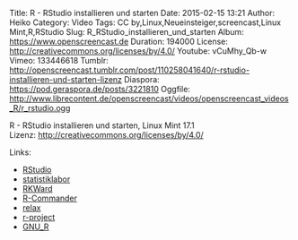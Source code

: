 Title: R - RStudio installieren und starten
Date: 2015-02-15 13:21
Author: Heiko
Category: Video
Tags: CC by,Linux,Neueinsteiger,screencast,Linux Mint,R,RStudio
Slug: R_RStudio_installieren_und_starten
Album: https://www.openscreencast.de
Duration: 194000
License: http://creativecommons.org/licenses/by/4.0/
Youtube: vCuMhy_Qb-w
Vimeo: 133446618
Tumblr: http://openscreencast.tumblr.com/post/110258041640/r-rstudio-installieren-und-starten-lizenz
Diaspora: https://pod.geraspora.de/posts/3221810
Oggfile: http://www.librecontent.de/openscreencast/videos/openscreencast_videos_R/r_rstudio.ogg

R - RStudio installieren und starten, Linux Mint 17.1  
Lizenz: <http://creativecommons.org/licenses/by/4.0/>  
  

Links:

  * [RStudio](http://www.rstudio.com/ "Link zu rstudio" )
  * [statistiklabor](http://www.statistiklabor.de/ "Link zu statistiklabor" )
  * [RKWard](https://rkward.kde.org/ "Link zu rkward.kde.org/" )
  * [R-Commander](http://www.rcommander.com/ "Link zu rcommander.com/" )
  * [relax](http://cran.r-project.org/web/packages/relax/index.html "Link zu relax" )
  * [r-project](http://www.r-project.org/ "Link zu r-project.org/" )
  * [GNU_R](http://de.wikibooks.org/wiki/GNU_R "Link zu de.wikibooks.org" )

